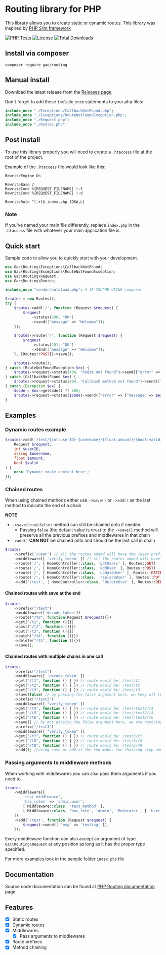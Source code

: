 # Routing library for PHP

This library allows you to create static or dynamic routes. This library was inspired
by [PHP Slim framework](https://www.slimframework.com/)

[![PHP Tests](https://github.com/gigili/PHP-routing/actions/workflows/php.yml/badge.svg?branch=main)](https://github.com/gigili/PHP-routing/actions/workflows/php.yml)
[![License](https://poser.pugx.org/gac/routing/license)](https://packagist.org/packages/gac/routing)
[![Total Downloads](https://poser.pugx.org/gac/routing/downloads)](https://packagist.org/packages/gac/routing)

## Install via composer

```shell
composer require gac/routing
```

## Manual install

Download the latest release from the [Releases page](https://github.com/gigili/PHP-routing/releases).

Don't forget to add these `include_once` statements to your php files:

```php
include_once "./Exceptions/CallbackNotFound.php";
include_once "./Exceptions/RouteNotFoundException.php";
include_once "./Request.php";
include_once "./Routes.php";
```

## Post install

To use this library properly you will need to create a `.htaccess` file at the root of the project.

Example of the `.htaccess` file would look like this:

```apacheconf
RewriteEngine On

RewriteBase /
RewriteCond %{REQUEST_FILENAME} !-f
RewriteCond %{REQUEST_FILENAME} !-d

RewriteRule ^(.+)$ index.php [QSA,L]
```

### Note

If you've named your main file differently, replace `index.php` in the `.htaccess` file with whatever your main
application file is.

## Quick start

Sample code to allow you to quickly start with your development.

```php
use Gac\Routing\Exceptions\CallbackNotFound;
use Gac\Routing\Exceptions\RouteNotFoundException;
use Gac\Routing\Request;
use Gac\Routing\Routes;

include_once "vendor/autoload.php"; # IF YOU'RE USING composer

$routes = new Routes();
try {
    $routes->add('/', function (Request $request) {
        $request
            ->status(200, "OK")
            ->send(["message" => "Welcome"]);
    });
    
    $routes->route('/', function (Request $request) {
        $request
            ->status(201, "OK")
            ->send(["message" => "Welcome"]);
    }, [Routes::POST])->save();

    $routes->route();
} catch (RouteNotFoundException $ex) {
    $routes->request->status(404, "Route not found")->send(["error" => ["message" => $ex->getMessage()]]);
} catch (CallbackNotFound $ex) {
    $routes->request->status(404, "Callback method not found")->send(["error" => ["message" => $ex->getMessage()]]);
} catch (Exception $ex) {
    $code = $ex->getCode() ?? 500;
    $routes->request->status($code)->send(["error" => ["message" => $ex->getMessage()]]);
}
```

## Examples

### Dynamic routes example

```php
$routes->add('/test/{int:userID}-{username}/{float:amount}/{bool:valid}', function (
    Request $request,
    int $userID,
    string $username,
    float $amount,
    bool $valid
) {
    echo 'Dynamic route content here';
});
```

### Chained routes

When using chained methods either use `->save()` or `->add()` as the last method to indicate the end of a chain

**NOTE**

* `->save(true|false)` method can still be chained onto if needed
  * Passing `false` (the default value is `true`) to the `->save()` method will preserve all the previous prefixes and middlewares in that chain
* `->add()` **CAN NOT** be chained onto and should be the last call in chain

```php
$routes
    ->prefix('/user') // all the routes added will have the /user prefix
    ->middleware([ 'verify_token' ]) // all the routes added will have the verify_token middleware applied
    ->route('/', [ HomeController::class, 'getUsers' ], Routes::GET)
    ->route('/', [ HomeController::class, 'addUser' ], Routes::POST)
    ->route('/', [ HomeController::class, 'updateUser' ], Routes::PATCH)
    ->route('/', [ HomeController::class, 'replaceUser' ], Routes::PUT)
    ->add('/test', [ HomeController::class, 'deleteUser' ], Routes::DELETE);
```

#### Chained routes with save at the end

```php
$routes
    ->prefix("/test")
    ->middleware(['decode_token'])
    ->route("/t0", function(Request $request){})
    ->get("/t1", function (){})
    ->post("/t2", function (){})
    ->put("/t3", function (){})
    ->patch("/t4", function (){})
    ->delete("/t5", function (){})
    ->save();
```

#### Chained routes with multiple chains in one call

```php
$routes
    ->prefix("/test")
    ->middleware([ 'decode_token' ])
    ->get("/t1", function () { }) // route would be: /test/t1
    ->get("/t2", function () { }) // route would be: /test/t2
    ->get("/t3", function () { }) // route would be: /test/t3
    ->save(false) // by passing the false argument here, we keep all the previous shared data from the chain (previous prefix(es) and middlewares)
    ->prefix("/test2")
    ->middleware([ "verify_token" ])
    ->get("/t4", function () { }) // route would be: /test/test2/t4
    ->get("/t5", function () { }) // route would be: /test/test2/t5
    ->get("/t6", function () { }) // route would be: /test/test2/t6
    ->save() // by not passing the false argument here, we are removing all shared data from the previous chains (previous prefix(es) and middlewares)
    ->prefix("/test3")
    ->middleware([ "verify_token" ])
    ->get("/t7", function () { }) // route would be: /test3/t7
    ->get("/t8", function () { }) // route would be: /test3/t8
    ->get("/t9", function () { }) // route would be: /test3/t9
    ->add(); //using save or add at the end makes the chaining stop and allows for other independent routes to be added
```

### Passing arguments to middleware methods

When working with middlewares you can also pass them arguments if you need to

```php
$routes
    ->middleware([
        'test_middleware',
        'has_roles' => 'admin,user',
        [ Middleware::class, 'test_method' ],
        [ Middleware::class, 'has_role', 'Admin', 'Moderator', [ 'User', 'Bot' ] ],
    ])
    ->add('/test', function (Request $request) {
        $request->send([ 'msg' => 'testing' ]);
    });
```

Every middleware function can also accept an argument of type `Gac\Routing\Request` at any position as long as it has
the proper type specified.

For more examples look in the [sample folder](/sample) `index.php` file

## Documentation

Source code documentation can be found at [PHP Routing documentation](https://gigili.github.io/PHP-routing/) page

## Features

* [x] Static routes
* [x] Dynamic routes
* [x] Middlewares
  * [x] Pass arguments to middlewares
* [x] Route prefixes
* [x] Method chaining
